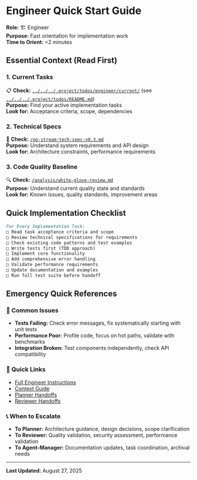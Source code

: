 # Engineer Quick Start Guide

**Role:** 🏗️ Engineer  
**Purpose:** Fast orientation for implementation work  
**Time to Orient:** <2 minutes

## Essential Context (Read First)

### 1. Current Tasks
📋 **Check:** [`../../../.project/todos/engineer/current/`](../../../.project/todos/engineer/current/) (see [`../../../.project/todos/README.md`](../../../.project/todos/README.md))  
**Purpose:** Find your active implementation tasks  
**Look for:** Acceptance criteria, scope, dependencies

### 2. Technical Specs
📖 **Check:** [`/go-stream-tech-spec-v0.3.md`](../../../go-stream-tech-spec-v0.3.md)  
**Purpose:** Understand system requirements and API design  
**Look for:** Architecture constraints, performance requirements

### 3. Code Quality Baseline
🔍 **Check:** [`/analysis/white-glove-review.md`](../../../analysis/white-glove-review.md)  
**Purpose:** Understand current quality state and standards  
**Look for:** Known issues, quality standards, improvement areas

## Quick Implementation Checklist

```markdown
For Every Implementation Task:
□ Read task acceptance criteria and scope
□ Review technical specifications for requirements
□ Check existing code patterns and test examples
□ Write tests first (TDD approach)
□ Implement core functionality
□ Add comprehensive error handling
□ Validate performance requirements
□ Update documentation and examples
□ Run full test suite before handoff
```

## Emergency Quick References

### 🚨 Common Issues
- **Tests Failing:** Check error messages, fix systematically starting with unit tests
- **Performance Poor:** Profile code, focus on hot paths, validate with benchmarks
- **Integration Broken:** Test components independently, check API compatibility

### 🔗 Quick Links
- [Full Engineer Instructions](./INSTRUCTIONS.md)
- [Context Guide](./CONTEXT-GUIDE.md)
- [Planner Handoffs](../planner/INSTRUCTIONS.md#handoff-protocols)
- [Reviewer Handoffs](../reviewer/INSTRUCTIONS.md#handoff-protocols)

### 📞 When to Escalate
- **To Planner:** Architecture guidance, design decisions, scope clarification
- **To Reviewer:** Quality validation, security assessment, performance validation
- **To Agent-Manager:** Documentation updates, task coordination, archival needs

---
**Last Updated:** August 27, 2025
